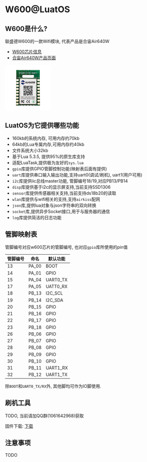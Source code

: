 # W600@LuatOS

## W600是什么?

联盛德W600的一款Wifi模块, 代表产品是合宙Air640W

* [W600芯片信息](http://www.winnermicro.com/html/1/156/158/497.html)
* [合宙Air640W产品页面](http://www.openluat.com/Product/wifi/Air640W.html)

![](air640w.jpg)

## LuatOS为它提供哪些功能

* 160kb的系统内存, 可用内存约70kb
* 64kb的Lua专属内存,可用内存约40kb
* 文件系统大小32kb
* 基于Lua 5.3.5, 提供95%的原生库支持
* 适配LuaTask,提供极为友好的`sys.lua`
* `gpio`库提供GPIO管脚控制功能(映射表后面有提供)
* `uart`库提供串口输入输出功能,支持uart0(调试/刷机), uart1(用户可用)
* `i2c`库提供iic总线master功能, 管脚编号18/19,对应PB13/PB14
* `disp`库提供基于i2c的显示屏支持,当前支持SSD1306
* `sensor`库提供传感器相关支持,当前支持ds18b20的读取
* `wlan`库提供与wifi相关的支持,支持`airkiss`配网
* `json`库,提供lua对象与json字符串的双向转换
* `socket`库,提供异步Socket接口,用于与服务器的通信
* `log`库提供简洁的日志功能

## 管脚映射表

管脚编号对应w600芯片的管脚编号, 也对应`gpio`库所使用的pin值

管脚编号|命名|默认功能|
-------|----|-------|
13     |PA_00| BOOT |
14     |PA_01| GPIO |
15     |PA_04| UART0_TX |
17     |PA_05| UATT0_RX |
18     |PB_13| I2C_SCL |
19     |PB_14| I2C_SDA |
20     |PB_15| GPIO |
21     |PB_16| GPIO |
22     |PB_17| GPIO |
23     |PB_18| GPIO |
26     |PB_06| GPIO |
27     |PB_07| GPIO |
28     |PB_08| GPIO |
29     |PB_09| GPIO |
30     |PB_10| GPIO |
31     |PB_11| UART1_RX |
32     |PB_12| UART1_TX |

除`BOOT`和`UART0_TX/RX`外, 其他脚均可作为IO脚使用.

## 刷机工具

TODO, 当前请加QQ群(1061642968)获取

固件下载: [下载](https://github.com/openLuat/LuatOS/releases)

## 注意事项

TODO